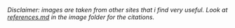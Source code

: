 <p><em>Disclaimer: images are taken from other sites that i find very useful. Look at <a href="https://github.com/jonyeezs/gitcheat/blob/master/images/references.md">references.md</a> in the image folder for the citations.</em></p>